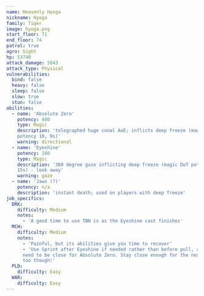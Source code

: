 ```yaml
---
name: Heavenly Hyoga
nickname: Hyoga
family: Tiger
image: hyoga.png
start_floor: 71
end_floor: 74
patrol: true
agro: Sight
hp: 53740
attack_damage: 5043
attack_type: Physical
vulnerabilities:
  bind: false
  heavy: false
  sleep: false
  slow: true
  stun: false
abilities:
  - name: 'Absolute Zero'
    potency: 400
    type: Magic
    description: 'telegraphed huge conal AoE; inflicts deep freeze (magic DoT
    potency 10, 9s)'
    warning: directional
  - name: 'Eyeshine'
    potency: 100
    type: Magic
    description: '360 degree gaze inflicting deep freeze (magic DoT potency 50,
    15s) - look away'
    warning: gaze
  - name: 'Jaws (?)'
    potency: n/a
    description: 'instant death; used on players with deep freeze'
job_specifics:
  DRK:
    difficulty: Medium
    notes:
      - 'A good time to use TBN is as the Eyeshine cast finishes'
  MCH:
    difficulty: Medium
    notes:
      - 'Painful, but its abilities give you time to recover'
      - 'Use Sprint after Eyeshine if needed rather than before pull, as you
      need to be close for Absolute Zero. Stay close enough for the next one
      too though!'
  PLD:
    difficulty: Easy
  WAR:
    difficulty: Easy
---
```

